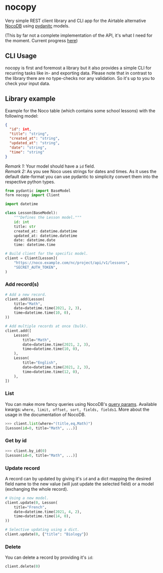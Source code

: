 # nocopy

Very simple REST client library and CLI app for the Airtable alternative [NocoDB](https://nocodb.com/) using [pydanitc](https://pydantic-docs.helpmanual.io/) models.

(This by far not a complete implementation of the API, it's what I need for the moment. Current progress [here](todo.md))


## CLI Usage

nocopy is first and foremost a library but it also provides a simple CLI for recurring tasks like in- and exporting data. Please note that in contrast to the library there are no type-checks nor any validation. So it's up to you to check your input data.


## Library example

Example for the Noco table (which contains some school lessons) with the following model:

```json
{
  "id": int,
  "title": "string",
  "created_at": "string",
  "updated_at": "string",
  "date": "string",
  "time": "string"
}
```

_Remark 1:_ Your model should have a `id` field.  
_Remark 2:_ As you see Noco uses strings for dates and times. As it uses the default date-format you can use pydantic to simplicity convert them into the respective python types.

```python
from pydantic import BaseModel
form nocopy import Client

import datetime

class Lesson(BaseModel):
	"""Defines the Lesson model."""
	id: int
	title: str
	created_at: datetime.datetime
	updated_at: datetime.datetime
	date: datetime.date
	time: datetime.time

# Build client for the specific model.
client = Client[Lesson](
	"https://noco.example.com/nc/project/api/v1/lessons",
	"SECRET_AUTH_TOKEN",
)
``` 


### Add record(s)

```python
# Add a new record.
client.add(Lesson(
	title="Math",
	date=datetime.time(2021, 2, 3),
	time=datetime.time(10, 0),
))

# Add multiple records at once (bulk).
client.add([
	Lesson(
		title="Math",
		date=datetime.time(2021, 2, 3),
		time=datetime.time(10, 0),
	),
	Lesson(
		title="English",
		date=datetime.time(2021, 2, 3),
		time=datetime.time(12, 0),
	),
])
``` 


### List

You can make more fancy queries using NocoDB's [query params](https://docs.nocodb.com/developer-resources/rest-apis#query-params). Available kwargs: `where, limit, offset, sort, fields, fields1`. More about the usage in the documentation of NocoDB.

```python
>>> client.list(where="(title,eq,Math)")
[Lesson(id=0, title="Math", ...)]
```


### Get by id

```python
>>> client.by_id(0)
[Lesson(id=0, title="Math", ...)]
```


### Update record

A record can by updated by giving it's `id` and a dict mapping the desired field name to the new value (will just update the selected field) or a model (exchanging the whole record).

```python
# Using a new model.
client.update(0, Lesson(
	title="French",
	date=datetime.time(2021, 4, 2),
	time=datetime.time(14, 0),
))

# Selective updating using a dict.
client.update(0, {"title": "Biology"})
```


### Delete

You can delete a record by providing it's `id`:

```python
client.delete(0)
```
